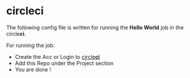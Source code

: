 # circle**ci**
The following config file is written for running the **Hello World** job in the circle**ci**.

For running the job:
*   Create the Acc or Login to [circle**ci**](https://circleci.com)
*   Add this Repo under the Project section
*   You are done !